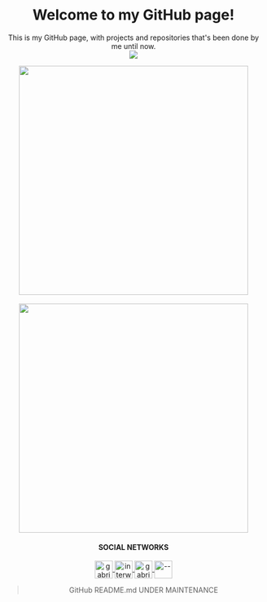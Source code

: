 <h1 align="center">
    Welcome to my GitHub page!
</h1>
<p align="center">This is my GitHub page, with projects and repositories that's been done by me until now.<br/>
<img align="center" src="https://komarev.com/ghpvc/?username=gabriellatri"/>
</p>


<div align="center">
    <img align="center" width="450" src="https://github-readme-stats.vercel.app/api?username=gabriellatri&show_icons=true&theme=dark">
    <br/>
    <br/>
    <img align="center" width="450" src="https://github-readme-stats.vercel.app/api/top-langs/?username=gabriellatri&theme=dark">
</div>


<h4 align="center">
    SOCIAL NETWORKS
</h4>
<p align="center">
    <a href="https://dev.to/">
    <img align="center" src="https://cdn.jsdelivr.net/npm/simple-icons@3.0.1/icons/dev-dot-to.svg" alt="gabriellatri" height="35" width="35" />
  </a>
  <a href="https://twitter.com/interweirdo">
    <img align="center" src="https://cdn.jsdelivr.net/npm/simple-icons@3.0.1/icons/twitter.svg" alt="interweirdo" height="35" width="35" />
  </a>
  <a href="https://www.linkedin.com/in/gabriel-mariano-47a49071/">
    <img align="center" src="https://cdn.jsdelivr.net/npm/simple-icons@3.0.1/icons/linkedin.svg" alt="gabrielmariano" height="35" width="35" />
  </a>
  <a href="https://www.twitch.tv/">
    <img align="center" src="https://cdn.jsdelivr.net/npm/simple-icons@3.0.1/icons/twitch.svg" alt="--" height="35" width="35" /></a>
</p>



><p align="center">
>GitHub README.md UNDER MAINTENANCE
></p>
